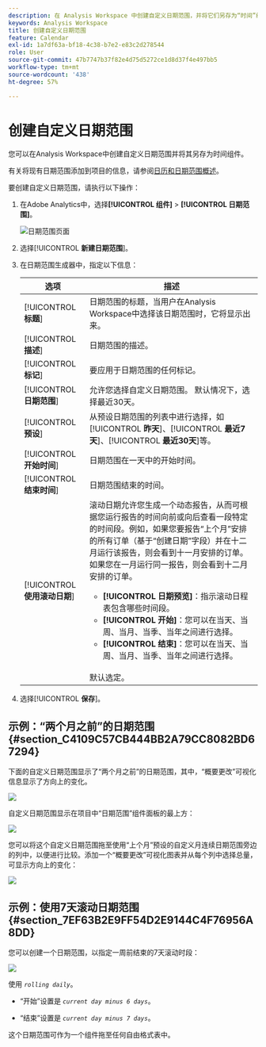 ```yaml
---
description: 在 Analysis Workspace 中创建自定义日期范围，并将它们另存为“时间”组件。
keywords: Analysis Workspace
title: 创建自定义日期范围
feature: Calendar
exl-id: 1a7df63a-bf18-4c38-b7e2-e83c2d278544
role: User
source-git-commit: 47b7747b37f82e4d75d5272ce1d8d37f4e497bb5
workflow-type: tm+mt
source-wordcount: '438'
ht-degree: 57%

---
```


# 创建自定义日期范围

您可以在Analysis Workspace中创建自定义日期范围并将其另存为时间组件。

有关将现有日期范围添加到项目的信息，请参阅[日历和日期范围概述](/help/components/date-ranges/calendar.md)。

要创建自定义日期范围，请执行以下操作：

1. 在Adobe Analytics中，选择&#x200B;**[!UICONTROL 组件]** > **[!UICONTROL 日期范围]**。

   ![日期范围页面](assets/date-ranges.png)

1. 选择&#x200B;[!UICONTROL **新建日期范围**]。

1. 在日期范围生成器中，指定以下信息：

   | 选项 | 描述 |
   |---------|----------|
   | [!UICONTROL **标题**] | 日期范围的标题，当用户在Analysis Workspace中选择该日期范围时，它将显示出来。 |
   | [!UICONTROL **描述**] | 日期范围的描述。 |
   | [!UICONTROL **标记**] | 要应用于日期范围的任何标记。 |
   | [!UICONTROL **日期范围**] | 允许您选择自定义日期范围。 默认情况下，选择最近30天。 |
   | [!UICONTROL **预设**] | 从预设日期范围的列表中进行选择，如&#x200B;[!UICONTROL **昨天**]、[!UICONTROL **最近7天**]、[!UICONTROL **最近30天**]&#x200B;等。 |
   | [!UICONTROL **开始时间**] | 日期范围在一天中的开始时间。 |
   | [!UICONTROL **结束时间**] | 日期范围结束的时间。 |
   | [!UICONTROL **使用滚动日期**] | 滚动日期允许您生成一个动态报告，从而可根据您运行报告的时间向前或向后查看一段特定的时间段。例如，如果您要报告“上个月”安排的所有订单（基于“创建日期”字段）并在十二月运行该报告，则会看到十一月安排的订单。如果您在一月运行同一报告，则会看到十二月安排的订单。<ul><li>**[!UICONTROL 日期预览]**：指示滚动日程表包含哪些时间段。</li><li>**[!UICONTROL 开始]**：您可以在当天、当周、当月、当季、当年之间进行选择。</li><li>**[!UICONTROL 结束]**：您可以在当天、当周、当月、当季、当年之间进行选择。</li></ul><br>默认选定。 |

1. 选择&#x200B;[!UICONTROL **保存**]。

## 示例：“两个月之前”的日期范围 {#section_C4109C57CB444BB2A79CC8082BD67294}

下面的自定义日期范围显示了“两个月之前”的日期范围，其中，“概要更改”可视化信息显示了方向上的变化。

![](assets/date-range-two-months-ago.png)

自定义日期范围显示在项目中“日期范围”组件面板的最上方：

![](assets/date-range-panel-two-months-ago.png)

您可以将这个自定义日期范围拖至使用“上个月”预设的自定义月连续日期范围旁边的列中，以便进行比较。添加一个“概要更改”可视化图表并从每个列中选择总量，可显示方向上的变化：

![](assets/date-range-two-months-table.png)

## 示例：使用7天滚动日期范围 {#section_7EF63B2E9FF54D2E9144C4F76956A8DD}

您可以创建一个日期范围，以指定一周前结束的7天滚动时段：

![](assets/create_date_range.png)

使用 *`rolling daily`*。

* “开始”设置是 *`current day minus 6 days`*。

* “结束”设置是 *`current day minus 7 days`*。

这个日期范围可作为一个组件拖至任何自由格式表中。
